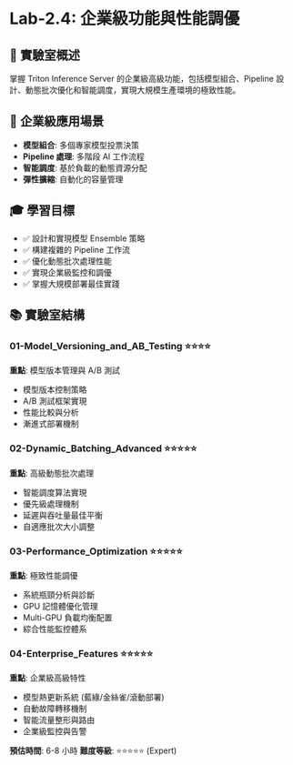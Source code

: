 # Lab-2.4: 企業級功能與性能調優

## 🎯 實驗室概述

掌握 Triton Inference Server 的企業級高級功能，包括模型組合、Pipeline 設計、動態批次優化和智能調度，實現大規模生產環境的極致性能。

## 🏢 企業級應用場景

- **模型組合**: 多個專家模型投票決策
- **Pipeline 處理**: 多階段 AI 工作流程
- **智能調度**: 基於負載的動態資源分配
- **彈性擴縮**: 自動化的容量管理

## 🎓 學習目標

- ✅ 設計和實現模型 Ensemble 策略
- ✅ 構建複雜的 Pipeline 工作流
- ✅ 優化動態批次處理性能
- ✅ 實現企業級監控和調優
- ✅ 掌握大規模部署最佳實踐

## 📚 實驗室結構

### 01-Model_Versioning_and_AB_Testing ⭐⭐⭐⭐
**重點**: 模型版本管理與 A/B 測試
- 模型版本控制策略
- A/B 測試框架實現
- 性能比較與分析
- 漸進式部署機制

### 02-Dynamic_Batching_Advanced ⭐⭐⭐⭐⭐
**重點**: 高級動態批次處理
- 智能調度算法實現
- 優先級處理機制
- 延遲與吞吐量最佳平衡
- 自適應批次大小調整

### 03-Performance_Optimization ⭐⭐⭐⭐⭐
**重點**: 極致性能調優
- 系統瓶頸分析與診斷
- GPU 記憶體優化管理
- Multi-GPU 負載均衡配置
- 綜合性能監控體系

### 04-Enterprise_Features ⭐⭐⭐⭐⭐
**重點**: 企業級高級特性
- 模型熱更新系統 (藍綠/金絲雀/滾動部署)
- 自動故障轉移機制
- 智能流量整形與路由
- 企業級監控與告警

**預估時間**: 6-8 小時
**難度等級**: ⭐⭐⭐⭐⭐ (Expert)